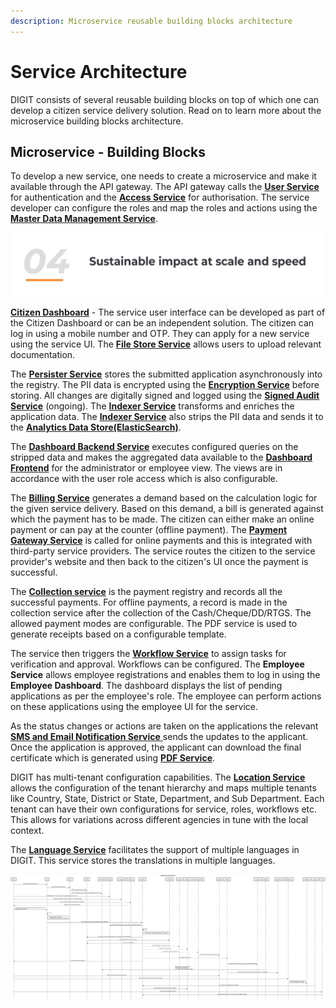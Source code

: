 ```yaml
---
description: Microservice reusable building blocks architecture
---
```


# Service Architecture

DIGIT consists of several reusable building blocks on top of which one can develop a citizen service delivery solution. Read on to learn more about the microservice building blocks architecture.

## Microservice - Building Blocks

To develop a new service, one needs to create a microservice and make it available through the API gateway. The API gateway calls the [**User Service**](../../core-services/user-services.md) for authentication and the [**Access Service**](../../core-services/access-control-services.md) for authorisation. The service developer can configure the roles and map the roles and actions using the [**Master Data Management Service**](../../core-services/mdms-master-data-management-service/).&#x20;

![DIGIT Services](<../../../.gitbook/assets/image (184).png>)

[**Citizen Dashboard**](../../../guides/developer-guide/ui-developer-guide/citizen-module-setup/) - The service user interface can be developed as part of the Citizen Dashboard or can be an independent solution. The citizen can log in using a mobile number and OTP. They can apply for a new service using the service UI. The [**File Store Service**](../../core-services/filestore-service.md) allows users to upload relevant documentation.&#x20;

The [**Persister Service**](../../core-services/persister-service/) stores the submitted application asynchronously into the registry. The PII data is encrypted using the [**Encryption Service**](../../core-services/encryption-service/) before storing. All changes are digitally signed and logged using the [**Signed Audit Service**](../../../focus-areas/data-security/signed-data-audit.md) (ongoing).  The [**Indexer Service**](../../core-services/indexer-service/) transforms and enriches the application data. The [**Indexer Service**](../../core-services/indexer-service/) also strips the PII data and sends it to the [**Analytics Data Store(ElasticSearch)**](../../../guides/operations-guide/availability/backbone-services/elastic-search/).&#x20;

The [**Dashboard Backend Service**](https://urban.digit.org/platform/configure-digit/services-overview/business-services/dashboard-analytics-backend) executes configured queries on the stripped data and makes the aggregated data available to the [**Dashboard Frontend**](../../../guides/operations-guide/availability/dss-dashboard.md) for the administrator or employee view. The views are in accordance with the user role access which is also configurable.&#x20;

The [**Billing Service**](https://urban.digit.org/platform/configure-digit/services-overview/business-services/billing-service) generates a demand based on the calculation logic for the given service delivery. Based on this demand, a bill is generated against which the payment has to be made. The citizen can either make an online payment or can pay at the counter (offline payment). The [**Payment Gateway Service**](../../core-services/payment-gateway-service.md) is called for online payments and this is integrated with third-party service providers. The service routes the citizen to the service provider's website and then back to the citizen's UI once the payment is successful. &#x20;

The [**Collection service**](https://urban.digit.org/platform/configure-digit/services-overview/business-services/collection-service/collection-service-v2) is the payment registry and records all the successful payments. For offline payments, a record is made in the collection service after the collection of the Cash/Cheque/DD/RTGS. The allowed payment modes are configurable. The PDF service is used to generate receipts based on a configurable template.&#x20;

The service then triggers the [**Workflow Service**](../../core-services/workflow-service/) to assign tasks for verification and approval. Workflows can be configured.  The **Employee Service** allows employee registrations and enables them to log in using the **Employee Dashboard**. The dashboard displays the list of pending applications as per the employee's role. The employee can perform actions on these applications using the employee UI for the service. &#x20;

As the status changes or actions are taken on the applications the relevant [**SMS and Email Notification Service** ](../../core-services/sms-notification-service/)sends the updates to the applicant. Once the application is approved, the applicant can download the final certificate which is generated using [**PDF Service**](../../core-services/pdf-generation-service.md). &#x20;

DIGIT has multi-tenant configuration capabilities. The [**Location Service**](../../core-services/location-services.md) allows the configuration of the tenant hierarchy and maps multiple tenants like Country, State, District or State, Department, and Sub Department. Each tenant can have their own configurations for service, roles, workflows etc. This allows for variations across different agencies in tune with the local context.&#x20;

The [**Language Service**](../../core-services/localization-service/) facilitates the support of multiple languages in DIGIT. This service stores the translations in multiple languages.



![End to End Citizen Flow](<../../../.gitbook/assets/Citizen WSD.png>)

